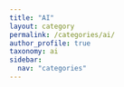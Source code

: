 ```yaml
---
title: "AI"
layout: category
permalink: /categories/ai/
author_profile: true
taxonomy: ai
sidebar:
  nav: "categories"
---
```

